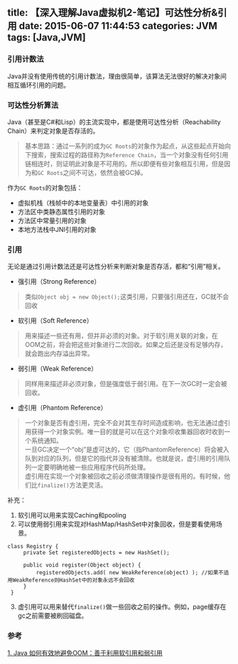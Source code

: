 title: 【深入理解Java虚拟机2-笔记】可达性分析&引用
date: 2015-06-07 11:44:53
categories: JVM
tags: [Java,JVM]
---

### 引用计数法

Java并没有使用传统的引用计数法，理由很简单，该算法无法很好的解决对象间相互循环引用的问题。  

### 可达性分析算法
Java（甚至是C#和Lisp）的主流实现中，都是使用可达性分析（Reachability Chain）来判定对象是否存活的。
> 基本思路：通过一系列的成为`GC Roots`的对象作为起点，从这些起点开始向下搜索，搜索过程的路径称为`Reference Chain`，当一个对象没有任何引用链相连时，则证明此对象是不可用的。所以即便有些对象相互引用，但是因为和`GC Roots`之间不可达，依然会被GC掉。  

作为`GC Roots`的对象包括：
* 虚拟机栈（栈帧中的本地变量表）中引用的对象
* 方法区中类静态属性引用的对象
* 方法区中常量引用的对象
* 本地方法栈中JNI引用的对象

### 引用
无论是通过引用计数法还是可达性分析来判断对象是否存活，都和“引用”相关。
* 强引用（Strong Reference）
> 类似`Object obj = new Object();`这类引用，只要强引用还在，GC就不会回收

* 软引用（Soft Reference）
> 用来描述一些还有用，但并非必须的对象。对于软引用关联的对象，在OOM之前，将会把这些对象进行二次回收。如果之后还是没有足够内存，就会跑出内存溢出异常。

* 弱引用（Weak Reference）
> 同样用来描述非必须对象，但是强度低于弱引用。在下一次GC时一定会被回收。

* 虚引用（Phantom Reference）
> 一个对象是否有虚引用，完全不会对其生存时间造成影响，也无法通过虚引用获得一个对象实例。唯一目的就是可以在这个对象呗收集器回收时收到一个系统通知。  
一旦GC决定一个“obj”是虚可达的，它（指PhantomReference）将会被入队到对应的队列，但是它的指代并没有被清除。也就是说，虚引用的引用队列一定要明确地被一些应用程序代码所处理。  
虚引用在实现一个对象被回收之前必须做清理操作是很有用的。有时候，他们比`finalize()`方法更灵活。

补充：
1. 软引用可以用来实现Caching和pooling
2. 可以使用弱引用来实现对HashMap/HashSet中对象回收，但是要看使用场景。
```
class Registry {
     private Set registeredObjects = new HashSet();

     public void register(Object object) {
         registeredObjects.add( new WeakReference(object) ); //如果不适用WeakReference则HashSet中的对象永远不会回收
     }
 }
```
3. 虚引用可以用来替代`finalize()`做一些回收之前的操作。例如，page缓存在gc之前需要被刷回磁盘。

### 参考
[1. Java 如何有效地避免OOM：善于利用软引用和弱引用](http://www.cnblogs.com/dolphin0520/p/3784171.html)

